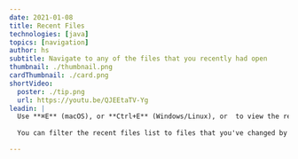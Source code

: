 ```yaml
---
date: 2021-01-08
title: Recent Files
technologies: [java]
topics: [navigation]
author: hs
subtitle: Navigate to any of the files that you recently had open
thumbnail: ./thumbnail.png
cardThumbnail: ./card.png
shortVideo:
  poster: ./tip.png
  url: https://youtu.be/QJEEtaTV-Yg
leadin: |
  Use **⌘E** (macOS), or **Ctrl+E** (Windows/Linux), or  to view the recent files and access windows that don't have shortcuts by typing them straight into the dialog. 
   
  You can filter the recent files list to files that you've changed by using the same shortcut again.

---
```

